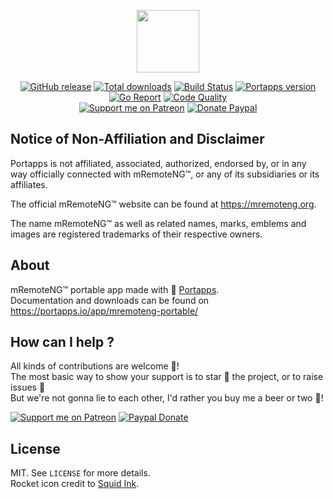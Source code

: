 <p align="center"><a href="https://portapps.io/app/mremoteng-portable/" target="_blank"><img width="100" src="https://github.com/portapps/mremoteng-portable/blob/master/res/papp.png"></a></p>

<p align="center">
  <a href="https://portapps.io/app/mremoteng-portable/#download"><img src="https://img.shields.io/github/release/portapps/mremoteng-portable.svg?style=flat-square" alt="GitHub release"></a>
  <a href="https://portapps.io/app/mremoteng-portable/#download"><img src="https://img.shields.io/github/downloads/portapps/mremoteng-portable/total.svg?style=flat-square" alt="Total downloads"></a>
  <a href="https://travis-ci.com/portapps/mremoteng-portable"><img src="https://img.shields.io/travis/com/portapps/mremoteng-portable/master.svg?style=flat-square" alt="Build Status"></a>
  <a href="https://github.com/portapps/portapps"><img src="https://img.shields.io/badge/portapps-1.24.1-479fdb.svg?style=flat-square" alt="Portapps version"></a>
  <a href="https://goreportcard.com/report/github.com/portapps/mremoteng-portable"><img src="https://goreportcard.com/badge/github.com/portapps/mremoteng-portable?style=flat-square" alt="Go Report"></a>
  <a href="https://www.codacy.com/app/portapps/mremoteng-portable"><img src="https://img.shields.io/codacy/grade/54eaa7f471254f109d9ecf70e7399635.svg?style=flat-square" alt="Code Quality"></a>
  <br /><a href="https://www.patreon.com/crazymax"><img src="https://img.shields.io/badge/donate-patreon-fb664e.svg?style=flat-square" alt="Support me on Patreon"></a>
  <a href="https://www.paypal.com/cgi-bin/webscr?cmd=_s-xclick&hosted_button_id=WQD7AQGPDEPSG"><img src="https://img.shields.io/badge/donate-paypal-7057ff.svg?style=flat-square" alt="Donate Paypal"></a>
</p>

## Notice of Non-Affiliation and Disclaimer

Portapps is not affiliated, associated, authorized, endorsed by, or in any way officially connected with mRemoteNG™, or any of its subsidiaries or its affiliates.

The official mRemoteNG™ website can be found at https://mremoteng.org.

The name mRemoteNG™ as well as related names, marks, emblems and images are registered trademarks of their respective owners.

## About

mRemoteNG™ portable app made with 🚀 [Portapps](https://portapps.io).<br />
Documentation and downloads can be found on https://portapps.io/app/mremoteng-portable/

## How can I help ?

All kinds of contributions are welcome :raised_hands:!<br />
The most basic way to show your support is to star :star2: the project, or to raise issues :speech_balloon:<br />
But we're not gonna lie to each other, I'd rather you buy me a beer or two :beers:!

[![Support me on Patreon](https://portapps.io/img/patreon.png)](https://www.patreon.com/crazymax) 
[![Paypal Donate](https://portapps.io/img/paypal-donate.png)](https://www.paypal.com/cgi-bin/webscr?cmd=_s-xclick&hosted_button_id=WQD7AQGPDEPSG)

## License

MIT. See `LICENSE` for more details.<br />
Rocket icon credit to [Squid Ink](http://thesquid.ink).
